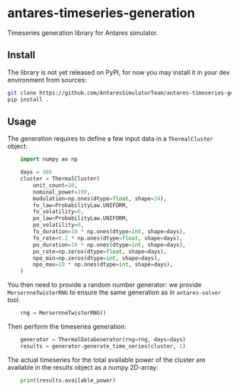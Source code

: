 # antares-timeseries-generation

Timeseries generation library for Antares simulator.

## Install

The library is not yet released on PyPI, for now you may install it 
in your dev environment from sources:
```bash
git clone https://github.com/AntaresSimulatorTeam/antares-timeseries-generation
pip install .
```

## Usage

The generation requires to define a few input data in a `ThermalCluster` object: 

```python
    import numpy as np

    days = 365
    cluster = ThermalCluster(
        unit_count=10,
        nominal_power=100,
        modulation=np.ones(dtype=float, shape=24),
        fo_law=ProbabilityLaw.UNIFORM,
        fo_volatility=0,
        po_law=ProbabilityLaw.UNIFORM,
        po_volatility=0,
        fo_duration=10 * np.ones(dtype=int, shape=days),
        fo_rate=0.2 * np.ones(dtype=float, shape=days),
        po_duration=10 * np.ones(dtype=int, shape=days),
        po_rate=np.zeros(dtype=float, shape=days),
        npo_min=np.zeros(dtype=int, shape=days),
        npo_max=10 * np.ones(dtype=int, shape=days),
    )
```

You then need to provide a random number generator: we provide `MersernneTwisterRNG` 
to ensure the same generation as in `antares-solver` tool.
```python
    rng = MersernneTwisterRNG()
```

Then perform the timeseries generation:
```python
    generator = ThermalDataGenerator(rng=rng, days=days)
    results = generator.generate_time_series(cluster, 1)
```

The actual timeseries for the total available power of the cluster are available in
the results object as a numpy 2D-array:
```python
    print(results.available_power)
```
